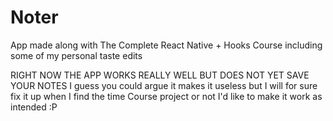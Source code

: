# Noter
App made along with The Complete React Native + Hooks Course including some of my personal taste edits

RIGHT NOW THE APP WORKS REALLY WELL BUT DOES NOT YET SAVE YOUR NOTES
I guess you could argue it makes it useless but I will for sure fix it up when I find the time 
Course project or not I'd like to make it work as intended :P
